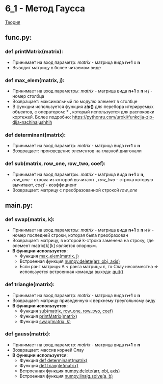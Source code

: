 # 6_1 - Метод Гаусса
[Теория](https://mathhelpplanet.com/static.php?p=chislennyye-metody-resheniya-slau)
## func.py:
### def printMatrix(matrix):
  - Принимает на вход параметр: *matrix* - матрица вида **n+1** x **n** 
  - Выводит матрицу в более читаемом виде
### def max_elem(matrix, j):
  - Принимает на вход параметры: *matrix* - матрица вида **n+1** x **n** и *j* - номер столбца
  - Возвращает: максимальный по модулю элемент в столбце
  - В функции используется функция **_zip_()** для перебора итерируемых объектов,  c оператором: * , который используется для распоковки кортежей. Более подробно: https://pythonru.com/uroki/funkcija-zip-dlja-nachinajushhih
### def determinant(matrix):
  - Принимает на вход параметр: *matrix* - матрица вида **n+1** x **n**
  - Возвращает: произведение элементов на главной диагонали
### def sub(matrix, row_one, row_two, coef):
  - Принимает на вход параметры: *matrix* - матрица вида **n+1** x **n**, *row_one* - строка из которой вычитают , *row_two* - строка которую вычитают, *coef* - коэффициент
  - Возвращает: матрицу с преобразованной строкой *row_one*
## main.py:
### def swap(matrix, k):
 - Принимает на вход параметры: *matrix* - матрица вида **n+1** x **n** и *k* - номер последней строки, которая была преобразован
 - Возвращает: матрицу, в которой k-строка заменена на строку, где элемент matrix[k][k] является опорным.
 - **В функции используется**:
     - Функция [max_elem(matrix, j)](https://github.com/DmitryBal/NumMethods2/tree/main/6_1#def-max_elemmatrix-j)
     - Встроенная функция [numpy.delete(arr, obj, axis)](https://note.nkmk.me/en/python-numpy-delete/)
     - Если ранг матрицы A < ранга матрицы n, то Слау несовместна => используется встроенная команда выхода: [quit()](https://pythonguides.com/python-exit-command/)
 ### def triangle(matrix):
  - Принимает на вход параметр: *matrix* - матрица вида **n+1** x **n**
  - Возвращает: матрицу приведенную к верхнему треугольному виду
  - **В функции используется**:
      - Функция [sub(matrix, row_one, row_two, coef)](https://github.com/DmitryBal/NumMethods2/tree/main/6_1#def-submatrix-row_one-row_two-coef)
      - Функция [printMatrix(matrix)](https://github.com/DmitryBal/NumMethods2/tree/main/6_1#def-printmatrixmatrix)
      - Функция [swap(matrix, k)](https://github.com/DmitryBal/NumMethods2/tree/main/6_1#def-submatrix-row_one-row_two-coef)
### def gauss(matrix):
 - Принимает на вход параметр: *matrix* - матрица вида **n+1** x **n** 
 - Возвращает: массив корней Слау 
 - **В функции используется**:
     - Функция [def determinant(matrix)](https://github.com/DmitryBal/NumMethods2/tree/main/6_1#def-determinantmatrix)
     - Функция [def triangle(matrix)](https://github.com/DmitryBal/NumMethods2/tree/main/6_1#def-trianglematrix)
     - Встроенная функция [numpy.delete(arr, obj, axis)](https://note.nkmk.me/en/python-numpy-delete/)
     - Встроенная функция [numpy.linalg.solve(a, b)](https://numpy.org/doc/stable/reference/generated/numpy.linalg.solve.html)
     
